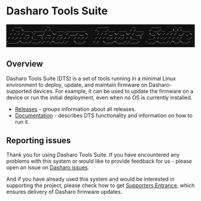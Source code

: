 # Dasharo Tools Suite

![](./images/dts-logo.jpg)

## Overview

Dasharo Tools Suite (DTS) is a set of tools running in a minimal Linux
environment to deploy, update, and maintain firmware on Dasharo-supported
devices. For example, it can be used to update the firmware on a device or run
the initial deployment, even when no OS is currently installed.

* [Releases](releases.md) - groups information about all releases.
* [Documentation](documentation.md) - describes DTS functionality and
    information on how to run it.

## Reporting issues

Thank you for using Dasharo Tools Suite. If you have encountered any problems
with this system or would like to provide feedback for us - please open an issue
on [Dasharo
issues](https://github.com/Dasharo/dasharo-issues/issues?q=is%3Aopen+is%3Aissue+label%3ADasharoToolsSuite).

And if you have already used this system and would be interested in supporting
the project, please check how to get [Supporters
Entrance](https://docs.dasharo.com/osf-trivia-list/dts/#what-is-dasharo-tools-suite-supporters-entrance),
which ensures delivery of Dasharo firmware updates.
